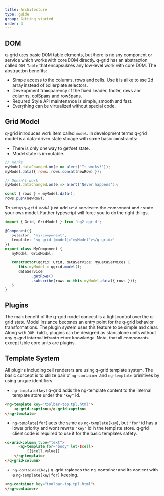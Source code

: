 ```yaml
---
title: Architecture
type: guide
group: Getting started
order: 3
---
```



## DOM

q-grid uses basic DOM table elements, but there is no any component or service which works with core DOM directly. q-grid has an abstraction called `DOM Table` that encapsulates any low-level work with core DOM. The abstraction benefits:

* Simple access to the columns, rows and cells. Use it is alike to use 2d array instead of boilerplate selectors.
* Development transparency of the fixed header, footer, rows and columns, colSpans and rowSpans.
* Required Style API maintenance is simple, smooth and fast.
* Everything can be virtualized without special code.

## Grid Model

q-grid introduces work item called `model`. In development terms q-grid model is a data-driven state storage with some basic constraints:

* There is only one way to get/set state.
* Model state is immutable.

```javascript
// Works
myModel.dataChanged.on(e => alert('It works!'));
myModel.data({ rows: rows.concat(newRow) }); 

// Doesn't work
myModel.dataChanged.on(e => alert('Never happens'));

const { rows } = myModel.data();
rows.push(newRow);
```

To setup `q-grid model` just add `Grid` service to the component and create your own model. Further typescript will force you to do the right things.

```typescript
import { Grid, GridModel } from 'ng2-qgrid';

@Component({
   selector: 'my-component',
   template: '<q-grid [model]="myModel"></q-grid>'
})
export class MyComponent {
   myModel: GridModel;

   constructor(qgrid: Grid, dataService: MyDataService) {
      this.myModel = qgrid.model();
      dataService
            .getRows()
            .subscribe(rows => this.myModel.data({ rows }));
   }
}
```

## Plugins

The main benefit of the q-grid model concept is a tight control over the q-grid state. Model instance becomes an entry point for the q-grid behavior transformations. The plugin system uses this feature to be simple and clear. Along with `DOM table`, plugins can be designed as standalone units without any q-grid internal infrastructure knowledge. Note, that all components except table core units are plugins.

## Template System

All plugins including cell renderers are using q-grid template system. The basic concept is to utilize pair of `ng-container` and `ng-template` primitives by using unique identifiers.

* `ng-template[key]` q-grid adds the ng-template content to the internal template store under the `"key"` id.

```html
<ng-template key="toolbar-top.tpl.html">
	<q-grid-caption></q-grid-caption>
</ng-template>
```

* `ng-template[for]` acts the same as `ng-template[key]`, but `"for"` id has a lower priority and wont rewrite `"key"` id in the template store. q-grid client code is required to use it for the basic templates safety.

```html
<q-grid-column type="text">
      <ng-template for="body" let-$cell>
	      {{$cell.value}}
	</ng-template>
</q-grid-column>
```

* `ng-container[key]` q-grid replaces the ng-container and its content with a `ng-template[key|for]` keeping.

```html
<ng-container key="toolbar-top.tpl.html">
</ng-container>
```
